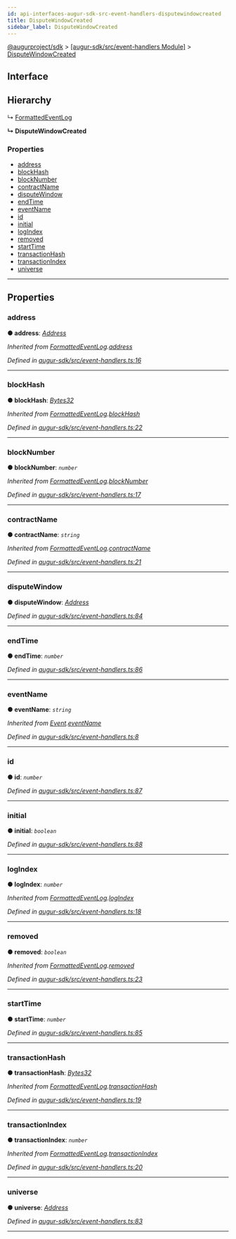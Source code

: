 ```yaml
---
id: api-interfaces-augur-sdk-src-event-handlers-disputewindowcreated
title: DisputeWindowCreated
sidebar_label: DisputeWindowCreated
---
```


[@augurproject/sdk](api-readme.md) > [[augur-sdk/src/event-handlers Module]](api-modules-augur-sdk-src-event-handlers-module.md) > [DisputeWindowCreated](api-interfaces-augur-sdk-src-event-handlers-disputewindowcreated.md)

## Interface

## Hierarchy

↳  [FormattedEventLog](api-interfaces-augur-sdk-src-event-handlers-formattedeventlog.md)

**↳ DisputeWindowCreated**

### Properties

* [address](api-interfaces-augur-sdk-src-event-handlers-disputewindowcreated.md#address)
* [blockHash](api-interfaces-augur-sdk-src-event-handlers-disputewindowcreated.md#blockhash)
* [blockNumber](api-interfaces-augur-sdk-src-event-handlers-disputewindowcreated.md#blocknumber)
* [contractName](api-interfaces-augur-sdk-src-event-handlers-disputewindowcreated.md#contractname)
* [disputeWindow](api-interfaces-augur-sdk-src-event-handlers-disputewindowcreated.md#disputewindow)
* [endTime](api-interfaces-augur-sdk-src-event-handlers-disputewindowcreated.md#endtime)
* [eventName](api-interfaces-augur-sdk-src-event-handlers-disputewindowcreated.md#eventname)
* [id](api-interfaces-augur-sdk-src-event-handlers-disputewindowcreated.md#id)
* [initial](api-interfaces-augur-sdk-src-event-handlers-disputewindowcreated.md#initial)
* [logIndex](api-interfaces-augur-sdk-src-event-handlers-disputewindowcreated.md#logindex)
* [removed](api-interfaces-augur-sdk-src-event-handlers-disputewindowcreated.md#removed)
* [startTime](api-interfaces-augur-sdk-src-event-handlers-disputewindowcreated.md#starttime)
* [transactionHash](api-interfaces-augur-sdk-src-event-handlers-disputewindowcreated.md#transactionhash)
* [transactionIndex](api-interfaces-augur-sdk-src-event-handlers-disputewindowcreated.md#transactionindex)
* [universe](api-interfaces-augur-sdk-src-event-handlers-disputewindowcreated.md#universe)

---

## Properties

<a id="address"></a>

###  address

**● address**: *[Address](api-modules-augur-sdk-src-event-handlers-module.md#address)*

*Inherited from [FormattedEventLog](api-interfaces-augur-sdk-src-event-handlers-formattedeventlog.md).[address](api-interfaces-augur-sdk-src-event-handlers-formattedeventlog.md#address)*

*Defined in [augur-sdk/src/event-handlers.ts:16](https://github.com/AugurProject/augur/blob/3727cd4ec9/packages/augur-sdk/src/event-handlers.ts#L16)*

___
<a id="blockhash"></a>

###  blockHash

**● blockHash**: *[Bytes32](api-modules-augur-sdk-src-event-handlers-module.md#bytes32)*

*Inherited from [FormattedEventLog](api-interfaces-augur-sdk-src-event-handlers-formattedeventlog.md).[blockHash](api-interfaces-augur-sdk-src-event-handlers-formattedeventlog.md#blockhash)*

*Defined in [augur-sdk/src/event-handlers.ts:22](https://github.com/AugurProject/augur/blob/3727cd4ec9/packages/augur-sdk/src/event-handlers.ts#L22)*

___
<a id="blocknumber"></a>

###  blockNumber

**● blockNumber**: *`number`*

*Inherited from [FormattedEventLog](api-interfaces-augur-sdk-src-event-handlers-formattedeventlog.md).[blockNumber](api-interfaces-augur-sdk-src-event-handlers-formattedeventlog.md#blocknumber)*

*Defined in [augur-sdk/src/event-handlers.ts:17](https://github.com/AugurProject/augur/blob/3727cd4ec9/packages/augur-sdk/src/event-handlers.ts#L17)*

___
<a id="contractname"></a>

###  contractName

**● contractName**: *`string`*

*Inherited from [FormattedEventLog](api-interfaces-augur-sdk-src-event-handlers-formattedeventlog.md).[contractName](api-interfaces-augur-sdk-src-event-handlers-formattedeventlog.md#contractname)*

*Defined in [augur-sdk/src/event-handlers.ts:21](https://github.com/AugurProject/augur/blob/3727cd4ec9/packages/augur-sdk/src/event-handlers.ts#L21)*

___
<a id="disputewindow"></a>

###  disputeWindow

**● disputeWindow**: *[Address](api-modules-augur-sdk-src-event-handlers-module.md#address)*

*Defined in [augur-sdk/src/event-handlers.ts:84](https://github.com/AugurProject/augur/blob/3727cd4ec9/packages/augur-sdk/src/event-handlers.ts#L84)*

___
<a id="endtime"></a>

###  endTime

**● endTime**: *`number`*

*Defined in [augur-sdk/src/event-handlers.ts:86](https://github.com/AugurProject/augur/blob/3727cd4ec9/packages/augur-sdk/src/event-handlers.ts#L86)*

___
<a id="eventname"></a>

###  eventName

**● eventName**: *`string`*

*Inherited from [Event](api-interfaces-augur-sdk-src-event-handlers-event.md).[eventName](api-interfaces-augur-sdk-src-event-handlers-event.md#eventname)*

*Defined in [augur-sdk/src/event-handlers.ts:8](https://github.com/AugurProject/augur/blob/3727cd4ec9/packages/augur-sdk/src/event-handlers.ts#L8)*

___
<a id="id"></a>

###  id

**● id**: *`number`*

*Defined in [augur-sdk/src/event-handlers.ts:87](https://github.com/AugurProject/augur/blob/3727cd4ec9/packages/augur-sdk/src/event-handlers.ts#L87)*

___
<a id="initial"></a>

###  initial

**● initial**: *`boolean`*

*Defined in [augur-sdk/src/event-handlers.ts:88](https://github.com/AugurProject/augur/blob/3727cd4ec9/packages/augur-sdk/src/event-handlers.ts#L88)*

___
<a id="logindex"></a>

###  logIndex

**● logIndex**: *`number`*

*Inherited from [FormattedEventLog](api-interfaces-augur-sdk-src-event-handlers-formattedeventlog.md).[logIndex](api-interfaces-augur-sdk-src-event-handlers-formattedeventlog.md#logindex)*

*Defined in [augur-sdk/src/event-handlers.ts:18](https://github.com/AugurProject/augur/blob/3727cd4ec9/packages/augur-sdk/src/event-handlers.ts#L18)*

___
<a id="removed"></a>

###  removed

**● removed**: *`boolean`*

*Inherited from [FormattedEventLog](api-interfaces-augur-sdk-src-event-handlers-formattedeventlog.md).[removed](api-interfaces-augur-sdk-src-event-handlers-formattedeventlog.md#removed)*

*Defined in [augur-sdk/src/event-handlers.ts:23](https://github.com/AugurProject/augur/blob/3727cd4ec9/packages/augur-sdk/src/event-handlers.ts#L23)*

___
<a id="starttime"></a>

###  startTime

**● startTime**: *`number`*

*Defined in [augur-sdk/src/event-handlers.ts:85](https://github.com/AugurProject/augur/blob/3727cd4ec9/packages/augur-sdk/src/event-handlers.ts#L85)*

___
<a id="transactionhash"></a>

###  transactionHash

**● transactionHash**: *[Bytes32](api-modules-augur-sdk-src-event-handlers-module.md#bytes32)*

*Inherited from [FormattedEventLog](api-interfaces-augur-sdk-src-event-handlers-formattedeventlog.md).[transactionHash](api-interfaces-augur-sdk-src-event-handlers-formattedeventlog.md#transactionhash)*

*Defined in [augur-sdk/src/event-handlers.ts:19](https://github.com/AugurProject/augur/blob/3727cd4ec9/packages/augur-sdk/src/event-handlers.ts#L19)*

___
<a id="transactionindex"></a>

###  transactionIndex

**● transactionIndex**: *`number`*

*Inherited from [FormattedEventLog](api-interfaces-augur-sdk-src-event-handlers-formattedeventlog.md).[transactionIndex](api-interfaces-augur-sdk-src-event-handlers-formattedeventlog.md#transactionindex)*

*Defined in [augur-sdk/src/event-handlers.ts:20](https://github.com/AugurProject/augur/blob/3727cd4ec9/packages/augur-sdk/src/event-handlers.ts#L20)*

___
<a id="universe"></a>

###  universe

**● universe**: *[Address](api-modules-augur-sdk-src-event-handlers-module.md#address)*

*Defined in [augur-sdk/src/event-handlers.ts:83](https://github.com/AugurProject/augur/blob/3727cd4ec9/packages/augur-sdk/src/event-handlers.ts#L83)*

___

